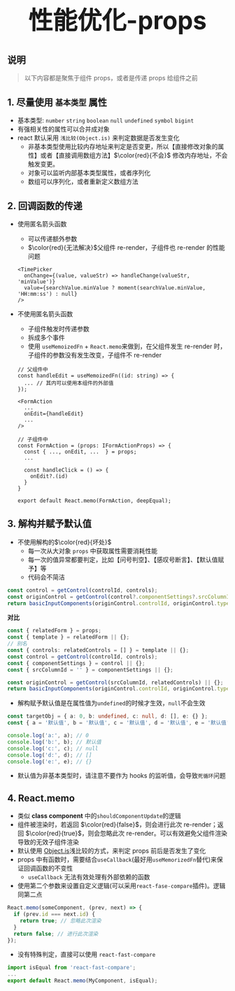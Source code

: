 # <center><h1>性能优化-props</h1></center>

## 说明

> 以下内容都是聚焦于组件 props，或者是传递 props 给组件之前

## 1. 尽量使用 `基本类型` 属性

- 基本类型: `number` `string` `boolean` `null` `undefined` `symbol` `bigint`
- 有强相关性的属性可以合并成对象
- react 默认采用 `浅比较(Object.is)` 来判定数据是否发生变化
  - 非基本类型使用比较内存地址来判定是否变更，所以【直接修改对象的属性】或者【直接调用数组方法】$\color{red}{不会}$ 修改内存地址，不会触发变更。
  - 对象可以监听内部基本类型属性，或者序列化
  - 数组可以序列化，或者重新定义数组方法

## 2. 回调函数的传递

- 使用匿名箭头函数
  - 可以传递额外参数
  - $\color{red}{无法解决}$父组件 re-render，子组件也 re-render 的性能问题
  ```tsx
  <TimePicker
    onChange={(value, valueStr) => handleChange(valueStr, 'minValue')}
    value={searchValue.minValue ? moment(searchValue.minValue, 'HH:mm:ss') : null}
  />
  ```
- 不使用匿名箭头函数

  - 子组件触发时传递参数
  - 拆成多个事件
  - 使用 `useMemoizedFn` + `React.memo`来做到，在父组件发生 re-render 时，子组件的参数没有发生改变，子组件不 re-render

  ```tsx
  // 父组件中
  const handleEdit = useMemoizedFn((id: string) => {
    ... // 其内可以使用本组件的外部值
  });

  <FormAction
    ...
    onEdit={handleEdit}
    ...
  />

  // 子组件中
  const FormAction = (props: IFormActionProps) => {
    const { ..., onEdit, ...  } = props;
    ...

    const handleClick = () => {
      onEdit?.(id)
    }
  }

  export default React.memo(FormAction, deepEqual);
  ```

## 3. 解构并赋予默认值

- 不使用解构的$\color{red}{坏处}$
  - 每一次从大对象 `props` 中获取属性需要消耗性能
  - 每一次的值异常都要判定，比如【问号判空】、【感叹号断言】、【默认值赋予】等
  - 代码会不简洁

```ts
const control = getControl(controlId, controls);
const originControl = getControl(control?.componentSettings?.srcColumnId || '', props.relatedForm?.template?.controls) || {};
return basicInputComponents(originControl.controlId, originControl.type, props.relatedForm?.template?.controls);
```

**对比**

```ts
const { relatedForm } = props;
const { template } = relatedForm || {};
// 别名
const { controls: relatedControls = [] } = template || {};
const control = getControl(controlId, controls);
const { componentSettings } = control || {};
const { srcColumnId = '' } = componentSettings || {};

const originControl = getControl(srcColumnId, relatedControls) || {};
return basicInputComponents(originControl.controlId, originControl.type, relatedControls);
```

- 解构赋予默认值是在属性值为`undefined`的时候才生效，`null`不会生效

```ts
const targetObj = { a: 0, b: undefined, c: null, d: [], e: {} };
const { a = '默认值', b = '默认值', c = '默认值', d = '默认值', e = '默认值' } = targetObj;

console.log('a:', a); // 0
console.log('b:', b); // 默认值
console.log('c:', c); // null
console.log('d:', d); // []
console.log('e:', e); // {}
```

- 默认值为非基本类型时，请注意不要作为 hooks 的监听值，会导致`死循环`问题

## 4. React.memo

- 类似 **class component** 中的`shouldComponentUpdate`的逻辑
- 组件被渲染时，若返回 $\color{red}{false}$，则会进行此次 re-render；返回 $\color{red}{true}$，则会忽略此次 re-render。可以有效避免父组件渲染导致的无效子组件渲染
- 默认使用 [Object.is](https://developer.mozilla.org/zh-CN/docs/Web/JavaScript/Reference/Global_Objects/Object/is)浅比较的方式，来判定 props 前后是否发生了变化
- props 中有函数时，需要结合`useCallback`(最好用`useMemorizedFn`替代)来保证回调函数的不变性
  - `useCallback` 无法有效处理有外部依赖的函数
- 使用第二个参数来设置自定义逻辑(可以采用`react-fase-compare`插件)。逻辑同第二点

```ts
React.memo(someComponent, (prev, next) => {
  if (prev.id === next.id) {
    return true; // 忽略此次渲染
  }
  return false; // 进行此次渲染
});
```

- 没有特殊判定，直接可以使用 `react-fast-compare`

```ts
import isEqual from 'react-fast-compare';
...
export default React.memo(MyComponent, isEqual);
```
